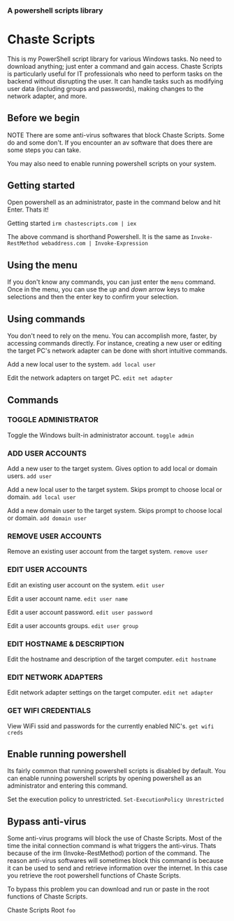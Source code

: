 ### A powershell scripts library

# Chaste Scripts

This is my PowerShell script library for various Windows tasks. No need to download anything; just enter a command and gain access. Chaste Scripts is particularly useful for IT professionals who need to perform tasks on the backend without disrupting the user. It can handle tasks such as modifying user data (including groups and passwords), making changes to the network adapter, and more.

## Before we begin

NOTE
There are some anti-virus softwares that block Chaste Scripts. Some do and some don't. If you encounter an av software that does there are some steps you can take.

You may also need to enable running powershell scripts on your system.

## Getting started

Open powershell as an administrator, paste in the command below and hit Enter. Thats it!

Getting started
`irm chastescripts.com | iex`

The above command is shorthand Powershell. It is the same as `Invoke-RestMethod webaddress.com | Invoke-Expression`

## Using the menu

If you don't know any commands, you can just enter the `menu` command. Once in the menu, you can use the _up_ and _down_ arrow keys to make selections and then the enter key to confirm your selection.

## Using commands

You don't need to rely on the menu. You can accomplish more, faster, by accessing commands directly. For instance, creating a new user or editing the target PC's network adapter can be done with short intuitive commands.

Add a new local user to the system.
`add local user`

Edit the network adapters on target PC.
`edit net adapter`

## Commands

### TOGGLE ADMINISTRATOR

Toggle the Windows built-in administrator account.
`toggle admin`

### ADD USER ACCOUNTS

Add a new user to the target system. Gives option to add local or domain users.
`add user`

Add a new local user to the target system. Skips prompt to choose local or domain.
`add local user`

Add a new domain user to the target system. Skips prompt to choose local or domain.
`add domain user`

### REMOVE USER ACCOUNTS

Remove an existing user account from the target system.
`remove user`

### EDIT USER ACCOUNTS

Edit an existing user account on the system.
`edit user`

Edit a user account name.
`edit user name`

Edit a user account password.
`edit user password`

Edit a user accounts groups.
`edit user group`

### EDIT HOSTNAME & DESCRIPTION

Edit the hostname and description of the target computer.
`edit hostname`

### EDIT NETWORK ADAPTERS

Edit network adapter settings on the target computer.
`edit net adapter`

### GET WIFI CREDENTIALS

View WiFi ssid and passwords for the currently enabled NIC's.
`get wifi creds`

## Enable running powershell

Its fairly common that running powershell scripts is disabled by default. You can enable running powershell scripts by opening powershell as an administrator and entering this command.

Set the execution policy to unrestricted.
`Set-ExecutionPolicy Unrestricted`

## Bypass anti-virus

Some anti-virus programs will block the use of Chaste Scripts. Most of the time the inital connection command is what triggers the anti-virus. Thats because of the irm (Invoke-RestMethod) portion of the command. The reason anti-virus softwares will sometimes block this command is because it can be used to send and retrieve information over the internet. In this case you retrieve the root powershell functions of Chaste Scripts.

To bypass this problem you can download and run or paste in the root functions of Chaste Scripts.

Chaste Scripts Root
`foo`
